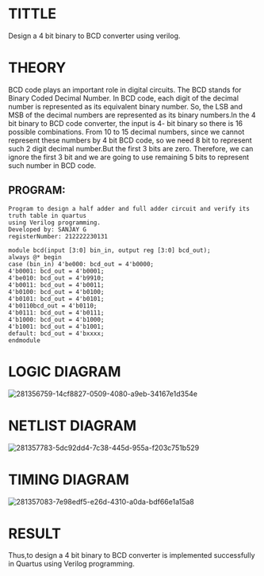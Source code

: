 # TITTLE
Design a 4 bit binary to BCD converter using verilog.

# THEORY
BCD code plays an important role in digital circuits. The BCD stands for Binary Coded Decimal Number. In BCD code, each digit of the decimal number is represented as its equivalent binary number. So, the LSB and MSB of the decimal numbers are represented as its binary numbers.ln the 4 bit binary to BCD code converter, the input is 4- bit binary so there is 16 possible combinations. From 10 to 15 decimal numbers, since we cannot represent these numbers by 4 bit BCD code, so we need 8 bit to represent such 2 digit decimal number.But the first 3 bits are zero. Therefore, we can ignore the first 3 bit and we are going to use remaining 5 bits to represent such number in BCD code.

## PROGRAM:
```
Program to design a half adder and full adder circuit and verify its truth table in quartus
using Verilog programming.
Developed by: SANJAY G
registerNumber: 212222230131
```
```
module bcd(input [3:0] bin_in, output reg [3:0] bcd_out);
always @* begin
case (bin_in) 4'be000: bcd_out = 4'b0000;
4'b0001: bcd_out = 4'b0001;
4'be010: bcd_out = 4'b9910;
4'b0011: bcd_out = 4'b0011;
4'b0100: bcd_out = 4'b0100;
4'b0101: bcd_out = 4'b0101;
4'b0110bcd_out = 4'b0110;
4'b0111: bcd_out = 4'b0111;
4'b1000: bcd_out = 4'b1000;
4'b1001: bcd_out = 4'b1001;
default: bcd_out = 4'bxxxx;
endmodule
```
# LOGIC DIAGRAM
![281356759-14cf8827-0509-4080-a9eb-34167e1d354e](https://github.com/Sudharsanram/Simulation-project--Digital-Electronics/assets/119393980/854546f0-771b-4c40-9b8a-4c393ceadd0d)


# NETLIST DIAGRAM
![281357783-5dc92dd4-7c38-445d-955a-f203c751b529](https://github.com/Sudharsanram/Simulation-project--Digital-Electronics/assets/119393980/9ed4a2c6-5296-4497-8333-11a75e3e5388)


# TIMING DIAGRAM
![281357083-7e98edf5-e26d-4310-a0da-bdf66e1a15a8](https://github.com/Sudharsanram/Simulation-project--Digital-Electronics/assets/119393980/8b8f992d-c83e-4c74-9221-b7c4cfaaa069)



# RESULT
Thus,to design a 4 bit binary to BCD converter is implemented successfully in Quartus using Verilog programming.


